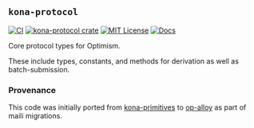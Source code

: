 ## `kona-protocol`

<a href="https://github.com/op-rs/kona/actions/workflows/rust_ci.yaml"><img src="https://github.com/op-rs/kona/actions/workflows/rust_ci.yaml/badge.svg?label=ci" alt="CI"></a>
<a href="https://crates.io/crates/kona-protocol"><img src="https://img.shields.io/crates/v/kona-protocol.svg" alt="kona-protocol crate"></a>
<a href="https://github.com/op-rs/kona/blob/main/LICENSE.md"><img src="https://img.shields.io/badge/License-MIT-d1d1f6.svg?label=license&labelColor=2a2f35" alt="MIT License"></a>
<a href="https://rollup.yoga"><img src="https://img.shields.io/badge/Docs-854a15?style=flat&labelColor=1C2C2E&color=BEC5C9&logo=mdBook&logoColor=BEC5C9" alt="Docs" /></a>


Core protocol types for Optimism.

These include types, constants, and methods for derivation as well as batch-submission.

### Provenance

This code was initially ported from [kona-primitives] to [op-alloy] as part of maili migrations.

[kona-primitives]: https://github.com/ethereum-optimism/kona/tree/main/crates/kona-primitives
[op-alloy]: https://github.com/alloy-rs/op-alloy

